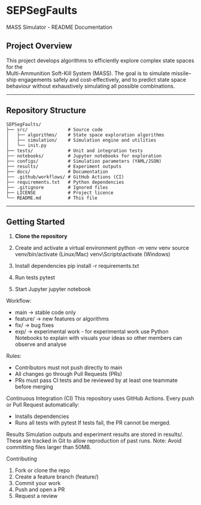 # SEPSegFaults
MASS Simulator - README Documentation

## Project Overview
This project develops algorithms to efficiently explore complex state spaces for the  
Multi-Ammunition Soft-Kill System (MASS). The goal is to simulate missile–ship engagements safely and cost-effectively, and to predict state space behaviour without exhaustively simulating all possible combinations.

---

## Repository Structure
```
SEPSegFaults/
├── src/               # Source code
│   ├── algorithms/    # State space exploration algorithms
│   ├── simulation/    # Simulation engine and utilities
│   └── init.py
├── tests/             # Unit and integration tests
├── notebooks/         # Jupyter notebooks for exploration
├── configs/           # Simulation parameters (YAML/JSON)
├── results/           # Experiment outputs
├── docs/              # Documentation
├── .github/workflows/ # GitHub Actions (CI)
├── requirements.txt   # Python dependencies
├── .gitignore         # Ignored files
├── LICENSE            # Project licence
└── README.md          # This file
```
---

## Getting Started

1. **Clone the repository**

2. Create and activate a virtual environment
python -m venv venv
source venv/bin/activate (Linux/Mac)
venv\Scripts\activate (Windows)



3. Install dependencies
pip install -r requirements.txt

4. Run tests
pytest

5. Start Jupyter
jupyter notebook


Workflow:
- main → stable code only
- feature/ → new features or algorithms
- fix/ → bug fixes
- exp/ → experimental work - for experimental work use Python Notebooks to explain with visuals your ideas so other members can observe and analyse


Rules:
- Contributors must not push directly to main
- All changes go through Pull Requests (PRs)
- PRs must pass CI tests and be reviewed by at least one teammate before merging


Continuous Integration (CI)
This repository uses GitHub Actions.
Every push or Pull Request automatically:
- Installs dependencies
- Runs all tests with pytest
If tests fail, the PR cannot be merged.


Results
Simulation outputs and experiment results are stored in results/. These are tracked in Git to allow
reproduction of past runs.
Note: Avoid committing files larger than 50MB.


Contributing
1. Fork or clone the repo
2. Create a feature branch (feature/)
3. Commit your work
4. Push and open a PR
5. Request a review



